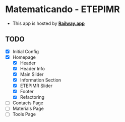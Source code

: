 # Matematicando - ETEPIMR

- This app is hosted by **[Railway.app](https://railway.app/)**

## TODO

- [x] Initial Config
- [x] Homepage
  - [x] Header
  - [x] Header Info
  - [x] Main Slider
  - [x] Information Section
  - [x] ETEPIMR Slider
  - [x] Footer
  - [x] Refactoring
- [ ] Contacts Page
- [ ] Materials Page
- [ ] Tools Page
